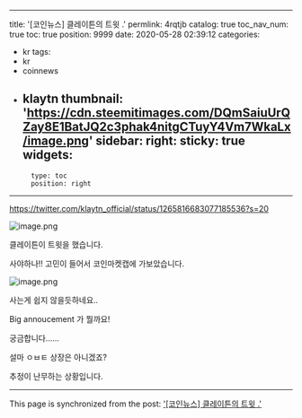 
---
title: '[코인뉴스] 클레이튼의 트윗 .'
permlink: 4rqtjb
catalog: true
toc_nav_num: true
toc: true
position: 9999
date: 2020-05-28 02:39:12
categories:
- kr
tags:
- kr
- coinnews
- klaytn
thumbnail: 'https://cdn.steemitimages.com/DQmSaiuUrQZay8E1BatJQ2c3phak4nitgCTuyY4Vm7WkaLx/image.png'
sidebar:
    right:
        sticky: true
widgets:
    -
        type: toc
        position: right
---


https://twitter.com/klaytn_official/status/1265816683077185536?s=20

![image.png](https://cdn.steemitimages.com/DQmSaiuUrQZay8E1BatJQ2c3phak4nitgCTuyY4Vm7WkaLx/image.png)


클레이튼이 트윗을 했습니다.

사야하나!! 고민이 들어서 코인마켓캡에 가보았습니다.



![image.png](https://cdn.steemitimages.com/DQmNxiZ44oDLkquVPEnnDAojSS6fXe7ATcEkgRffCgW9eGM/image.png)

사는게 쉽지 않을듯하네요..

Big annoucement 가 뭘까요!

궁금합니다......

설마 ㅇㅂㅌ 상장은 아니겠죠? 

추정이 난무하는 상황입니다.

- - -

This page is synchronized from the post: ['[코인뉴스] 클레이튼의 트윗 .'](https://steemit.com/@virus707/4rqtjb)
